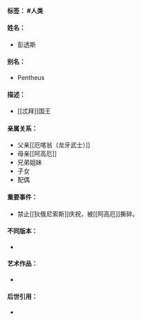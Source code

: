 #### 标签： #人类
#### 姓名：
- 彭透斯
#### 别名：
- Pentheus
#### 描述：
- [[忒拜]]国王
#### 亲属关系：
- 父亲[[厄喀翁（龙牙武士）]]
- 母亲[[阿高厄]]
- 兄弟姐妹
- 子女
- 配偶
#### 重要事件：
- 禁止[[狄俄尼索斯]]庆祝，被[[阿高厄]]撕碎。
#### 不同版本：
- 
#### 艺术作品：
- 
#### 后世引用：
- 